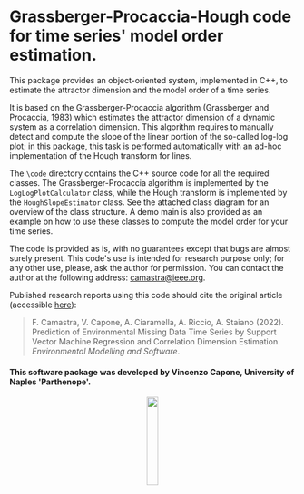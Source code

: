 # Grassberger-Procaccia-Hough code for time series' model order estimation.

This package provides an object-oriented system, implemented in C++, to estimate the attractor dimension and the model order of a time series.

It is based on the Grassberger-Procaccia algorithm (Grassberger and Procaccia, 1983) which estimates the attractor dimension of a dynamic system as a correlation dimension. This algorithm requires to manually detect and compute the slope of the linear portion of the so-called log-log plot; in this package, this task is performed automatically with an ad-hoc implementation of the Hough transform for lines.

The `\code` directory contains the C++ source code for all the required classes. The Grassberger-Procaccia algorithm is implemented by the `LogLogPlotCalculator` class, while the Hough transform is implemented by the `HoughSlopeEstimator` class. See the attached class diagram for an overview of the class structure. A demo main is also provided as an example on how to use these classes to compute the model order for your time series.

The code is provided as is, with no guarantees except that bugs are almost surely present. This code's use is intended for research purpose only; for any other use, please, ask the author for permission. You can contact the author at the following address: camastra@ieee.org.

Published research reports using this code should cite the original article (accessible [here](https://doi.org/10.1016/j.envsoft.2022.105343)):

> F. Camastra, V. Capone, A. Ciaramella, A. Riccio, A. Staiano (2022). Prediction of Environmental Missing Data Time Series by Support Vector Machine Regression and Correlation Dimension Estimation. *Environmental Modelling and Software*.

#### This software package was developed by Vincenzo Capone, University of Naples 'Parthenope'.

<p align="center" width="100%">
    <img width="20%" src="https://drive.google.com/uc?export=view&id=1vv_DPnFOOpXmdH9o4balxzARzPSXJqig"> 
</p>
